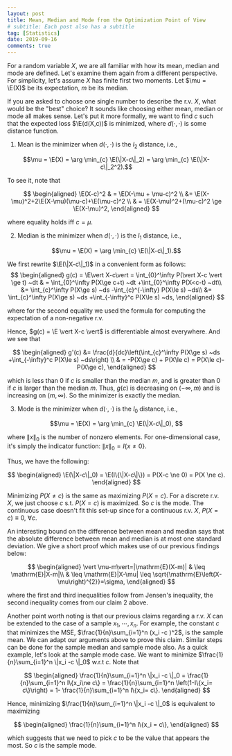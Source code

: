```yaml
---
layout: post
title: Mean, Median and Mode from the Optimization Point of View
# subtitle: Each post also has a subtitle
tag: [Statistics]
date: 2019-09-16
comments: true
---
```


For a random variable $X$, we are all familiar with how its mean, median and mode are defined. Let's examine them again from a different perspective. For simplicity, let's assume $X$ has finite first two moments. Let $\mu = \E(X)$ be its expectation, $m$ be its median.

If you are asked to choose one single number to describe the r.v. $X$, what would be the "best" choice? It sounds like choosing either mean, median or mode all makes sense. Let's put it more formally, we want to find $c$ such that the expected loss $\E(d(X,c))$ is minimized, where $d(\cdot,\cdot)$ is some distance function.

1. Mean is the minimizer when $d(\cdot,\cdot)$ is the $l_2$ distance, i.e.,

$$\mu = \E(X) = \arg \min_{c} \E(\|X-c\|_2) = \arg \min_{c} \E(\|X-c\|_2^2).$$

To see it, note that

$$
\begin{aligned}
\E(X-c)^2 & = \E(X-\mu + \mu-c)^2 \\
&= \E(X-\mu)^2+2\E(X-\mu)(\mu-c)+\E(\mu-c)^2 \\
& = \E(X-\mu)^2+(\mu-c)^2 \ge \E(X-\mu)^2,
\end{aligned}
$$

where equality holds iff $c = \mu$.

2. Median is the minimizer when $d(\cdot,\cdot)$ is the $l_1$ distance, i.e.,

$$\mu = \E(X) = \arg \min_{c} \E(\|X-c\|_1).$$

We first rewrite $\E(\|X-c\|_1)$ in a convenient form as follows:
$$
\begin{aligned}
g(c)  = \E\vert X-c\vert = \int_{0}^\infty P(\vert X-c \vert \ge t) ~dt & = \int_{0}^\infty P(X\ge c+t) ~dt +\int_{0}^\infty P(X<c-t) ~dt\\
&= \int_{c}^\infty P(X\ge s) ~ds -\int_{c}^{-\infty} P(X\le s) ~ds\\
&= \int_{c}^\infty P(X\ge s) ~ds +\int_{-\infty}^c P(X\le s) ~ds,
\end{aligned}
$$

where for the second equality we used the formula for computing the expectation of a non-negative r.v.

Hence, $g(c) = \E \vert X-c \vert$ is differentiable almost everywhere. And we see that

$$
\begin{aligned}
g'(c)  &= \frac{d}{dc}\left(\int_{c}^\infty P(X\ge s) ~ds +\int_{-\infty}^c P(X\le s) ~ds\right) \\
& = -P(X\ge c) + P(X\le c) =  P(X\le c)-P(X\ge c),
\end{aligned}
$$

which is less than 0 if $c$ is smaller than the median $m$, and is greater than 0 if $c$ is larger than the median $m$. Thus, $g(c)$ is decreasing on $(-\infty, m)$ and is increasing on $(m, \infty)$. So the minimizer is exactly the median.


3. Mode is the minimizer when $d(\cdot,\cdot)$ is the $l_0$ distance, i.e.,

$$\mu = \E(X) = \arg \min_{c} \E(\|X-c\|_0), $$

where $\|x\|_0$ is the number of nonzero elements. For one-dimensional case, it's simply the indicator function: $\|x\|_0 = I\{x\ne 0\}$.

Thus, we have the following:

$$
\begin{aligned}
\E(\|X-c\|_0) = \E(I\{\|X-c\|\}) = P(X-c \ne 0) = P(X \ne c).
\end{aligned}
$$

Minimizing $P(X \ne c)$ is the same as maximizing $P(X=c)$. For a discrete r.v. $X$, we just choose $c$ s.t. $P(X=c)$ is maximized. So $c$ is the mode. The continuous case doesn't fit this set-up since for a continuous r.v. $X$, $P(X=c) \equiv 0, ~\forall c$.

An interesting bound on the difference between mean and median says that the absolute difference between mean and median is at most one standard deviation. We give a short proof which makes use of our previous findings below:

$$
\begin{aligned}
\vert \mu-m\vert=|\mathrm{E}(X-m)| & \leq \mathrm{E}|X-m|\\
& \leq \mathrm{E}|X-\mu|  \leq \sqrt{\mathrm{E}\left(X-\mu\right)^{2}}=\sigma,
\end{aligned}
$$

where the first and third inequalities follow from Jensen's inequality, the second inequality comes from our claim 2 above.

Another point worth noting is that our previous claims regarding a r.v. $X$ can be extended to the case of a sample $x_1,\cdots, x_n$. For example, the constant $c$ that minimizes the MSE, $\frac{1}{n}\sum_{i=1}^n (x_i -c )^2$, is the sample mean. We can adapt our arguments above to prove this claim. Similar steps can be done for the sample median and sample mode also. As a quick example, let's look at the sample mode case. We want to minimize $\frac{1}{n}\sum_{i=1}^n \|x_i -c \|_0$ w.r.t $c$. Note that

$$
\begin{aligned}
\frac{1}{n}\sum_{i=1}^n \|x_i -c \|_0 = \frac{1}{n}\sum_{i=1}^n I\{x_i\ne c\} = \frac{1}{n}\sum_{i=1}^n \left(1-I\{x_i= c\}\right) = 1- \frac{1}{n}\sum_{i=1}^n I\{x_i= c\}.
\end{aligned}
$$

Hence, minimizing $\frac{1}{n}\sum_{i=1}^n \|x_i -c \|_0$ is equivalent to maximizing

$$
\begin{aligned}
\frac{1}{n}\sum_{i=1}^n I\{x_i = c\},
\end{aligned}
$$

which suggests that we need to pick $c$ to be the value that appears the most. So $c$ is the sample mode.
